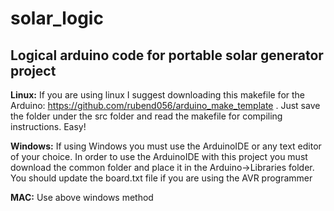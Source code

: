 # solar_logic
## Logical arduino code for portable solar generator project

**Linux:**
If you are using linux I suggest downloading this makefile for the Arduino: 
https://github.com/rubend056/arduino_make_template . Just save the folder under the src folder and read the makefile for compiling instructions. Easy!

**Windows:**
If using Windows you must use the ArduinoIDE or any text editor of your choice.
In order to use the ArduinoIDE with this project you must download the common folder and place it 
in the Arduino->Libraries folder. You should update the board.txt file if you are using the AVR programmer

**MAC:**
Use above windows method
